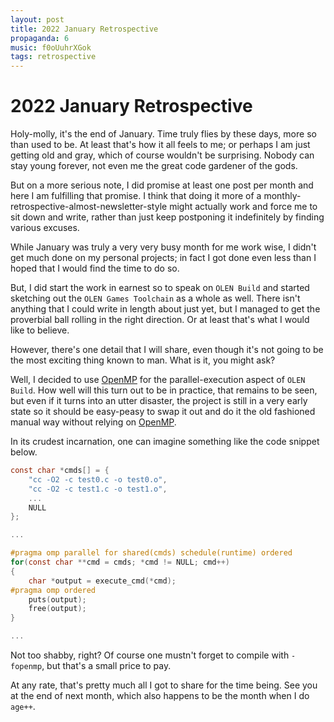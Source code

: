 ```yaml
---
layout: post
title: 2022 January Retrospective
propaganda: 6
music: f0oUuhrXGok
tags: retrospective
---
```

2022 January Retrospective
==========================
Holy-molly, it's the end of January. Time truly flies by these days, more so
than used to be. At least that's how it all feels to me; or perhaps I am just
getting old and gray, which of course wouldn't be surprising. Nobody can stay
young forever, not even me the great code gardener of the gods.

But on a more serious note, I did promise at least one post per month and here
I am fulfilling that promise. I think that doing it more of a monthly-
retrospective-almost-newsletter-style might actually work and force me to sit
down and write, rather than just keep postponing it indefinitely by finding
various excuses.

While January was truly a very very busy month for me work wise, I didn't get
much done on my personal projects; in fact I got done even less than I hoped
that I would find the time to do so.

But, I did start the work in earnest so to speak on `OLEN Build` and started
sketching out the `OLEN Games Toolchain` as a whole as well. There isn't
anything that I could write in length about just yet, but I managed to get the
proverbial ball rolling in the right direction. Or at least that's what I
would like to believe.

However, there's one detail that I will share, even though it's not going to
be the most exciting thing known to man. What is it, you might ask?

Well, I decided to use [OpenMP][openmp] for the parallel-execution aspect of
`OLEN Build`. How well will this turn out to be in practice, that remains to
be seen, but even if it turns into an utter disaster, the project is still in
a very early state so it should be easy-peasy to swap it out and do it the old
fashioned manual way without relying on [OpenMP][openmp].

In its crudest incarnation, one can imagine something like the code snippet
below.

```c
const char *cmds[] = {
	"cc -O2 -c test0.c -o test0.o",
	"cc -O2 -c test1.c -o test1.o",
	...
	NULL
};

...

#pragma omp parallel for shared(cmds) schedule(runtime) ordered
for(const char **cmd = cmds; *cmd != NULL; cmd++)
{
	char *output = execute_cmd(*cmd);
#pragma omp ordered
	puts(output);
	free(output);
}

...
```

Not too shabby, right? Of course one mustn't forget to compile with `-fopenmp`,
but that's a small price to pay.

At any rate, that's pretty much all I got to share for the time being. See you
at the end of next month, which also happens to be the month when I do `age++`.

[openmp]: https://www.openmp.org/
